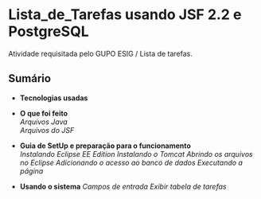 # Lista_de_Tarefas usando JSF 2.2 e PostgreSQL
Atividade requisitada pelo GUPO ESIG / Lista de tarefas.

## Sumário
- **Tecnologias usadas**

- **O que foi feito** \
  _Arquivos Java_ \
  _Arquivos do JSF_

- **Guia de SetUp e preparação para o funcionamento** \
  _Instalando Eclipse EE Edition_
  _Instalando o Tomcat_
  _Abrindo os arquivos no Eclipse_
  _Adicionando o acesso ao banco de dados_
  _Executando a página_

- **Usando o sistema**
  _Campos de entrada_
  _Exibir tabela de tarefas_

